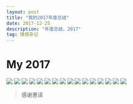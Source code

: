 ```yaml
---
layout: post
title: "我的2017年度总结"
date: 2017-12-25 
description: "年度总结，2017"
tag: 情感杂记
---
```


# My 2017

![](https://darkkris.github.io/images/posts/MY2017/幻灯片01)
![](https://darkkris.github.io/images/posts/MY2017/幻灯片02)
![](https://darkkris.github.io/images/posts/MY2017/幻灯片03)
![](https://darkkris.github.io/images/posts/MY2017/幻灯片04)
![](https://darkkris.github.io/images/posts/MY2017/幻灯片05)
![](https://darkkris.github.io/images/posts/MY2017/幻灯片06)
![](https://darkkris.github.io/images/posts/MY2017/幻灯片07)
![](https://darkkris.github.io/images/posts/MY2017/幻灯片08)
![](https://darkkris.github.io/images/posts/MY2017/幻灯片09)
![](https://darkkris.github.io/images/posts/MY2017/幻灯片10)
![](https://darkkris.github.io/images/posts/MY2017/幻灯片11)
![](https://darkkris.github.io/images/posts/MY2017/幻灯片12)
![](https://darkkris.github.io/images/posts/MY2017/幻灯片13)
![](https://darkkris.github.io/images/posts/MY2017/幻灯片14)
![](https://darkkris.github.io/images/posts/MY2017/幻灯片15)
![](https://darkkris.github.io/images/posts/MY2017/幻灯片16)

> 感谢惠读
